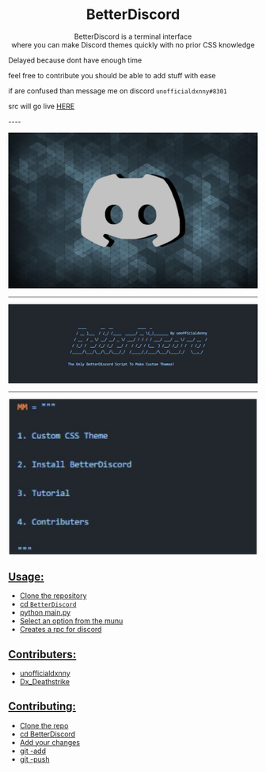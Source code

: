 <h1 align="center">BetterDiscord</h1>

<p align="center">BetterDiscord is a terminal interface <br> where you can make Discord themes quickly with no prior CSS knowledge</p>

Delayed because dont have enough time

feel free to contribute you should be able to add stuff with ease

if are confused than message me on discord `unofficialdxnny#8301`
<p>src will go live <a href="https://3kllhk1ibq34qk6sp3bhtox1-wpengine.netdna-ssl.com/wp-content/uploads/2017/12/dogstudio.gif">HERE</A></p>
----

<p align="center">
    <img src="https://github.com/unofficialdxnny/BetterDiscord/blob/main/images/logo.jpg?raw=true">
</p>

----

<p align="center">
    <a href="https://github.com/unofficialdxnny/BetterDiscord"><img src="https://github.com/unofficialdxnny/BetterDiscord/blob/main/images/banner.jpg?raw=true" width="1000" height="">
</p>

----

<p align="center">
    <img src="https://github.com/unofficialdxnny/BetterDiscord/blob/main/images/mainmenu.jpg?raw=true" width="500" height="">
</p>


## Usage:

- Clone the repository
- cd `BetterDiscord`
- python main.py
- Select an option from the munu
- Creates a rpc for discord



## Contributers:

- unofficialdxnny
- Dx_Deathstrike


## Contributing:

- Clone the repo
- cd BetterDiscord
- Add your changes
- git -add <my new feature>
- git -push <my new feature>
